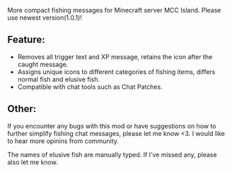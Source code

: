 More compact fishing messages for Minecraft server MCC Island.
Please use newest version(1.0.1)!
## Feature:
- Removes all trigger text and XP message, retains the icon after the caught message.
- Assigns unique icons to different categories of fishing items, differs normal fish and elusive fish.
- Compatible with chat tools such as Chat Patches.

## Other:
If you encounter any bugs with this mod or have suggestions on how to further simplify fishing chat messages, please let me know <3. I would like to hear more opinins from community.

The names of elusive fish are manually typed. If I’ve missed any, please also let me know.
